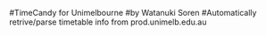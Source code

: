 #TimeCandy for Unimelbourne
#by Watanuki Soren
#Automatically retrive/parse timetable info from prod.unimelb.edu.au

